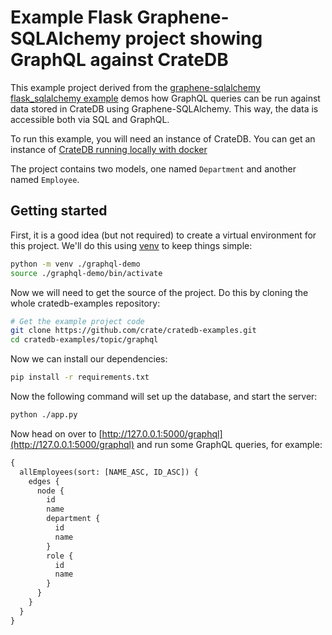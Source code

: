 # Example Flask Graphene-SQLAlchemy project showing GraphQL against CrateDB

This example project derived from the
[graphene-sqlalchemy flask_sqlalchemy example](https://github.com/graphql-python/graphene-sqlalchemy/tree/master/examples/flask_sqlalchemy)
demos how GraphQL queries can be run against data stored in CrateDB using
Graphene-SQLAlchemy. This way, the data is accessible both via SQL and GraphQL.

To run this example, you will need an instance of CrateDB. You can get an
instance of
[CrateDB running locally with docker](https://cratedb.com/docs/guide/install/container/index.html#install-container)

The project contains two models, one named `Department` and another named
`Employee`.

## Getting started

First, it is a good idea (but not required) to create a virtual environment for
this project. We'll do this using
[venv](https://docs.python.org/3/library/venv.html) to keep things simple:

```bash
python -m venv ./graphql-demo
source ./graphql-demo/bin/activate
```

Now we will need to get the source of the project. Do this by cloning the whole
cratedb-examples repository:

```bash
# Get the example project code
git clone https://github.com/crate/cratedb-examples.git
cd cratedb-examples/topic/graphql
```

Now we can install our dependencies:

```bash
pip install -r requirements.txt
```

Now the following command will set up the database, and start the server:

```bash
python ./app.py

```

Now head on over to
[http://127.0.0.1:5000/graphql](http://127.0.0.1:5000/graphql) and run some
GraphQL queries, for example:

```graphql
{
  allEmployees(sort: [NAME_ASC, ID_ASC]) {
    edges {
      node {
        id
        name
        department {
          id
          name
        }
        role {
          id
          name
        }
      }
    }
  }
}
```
